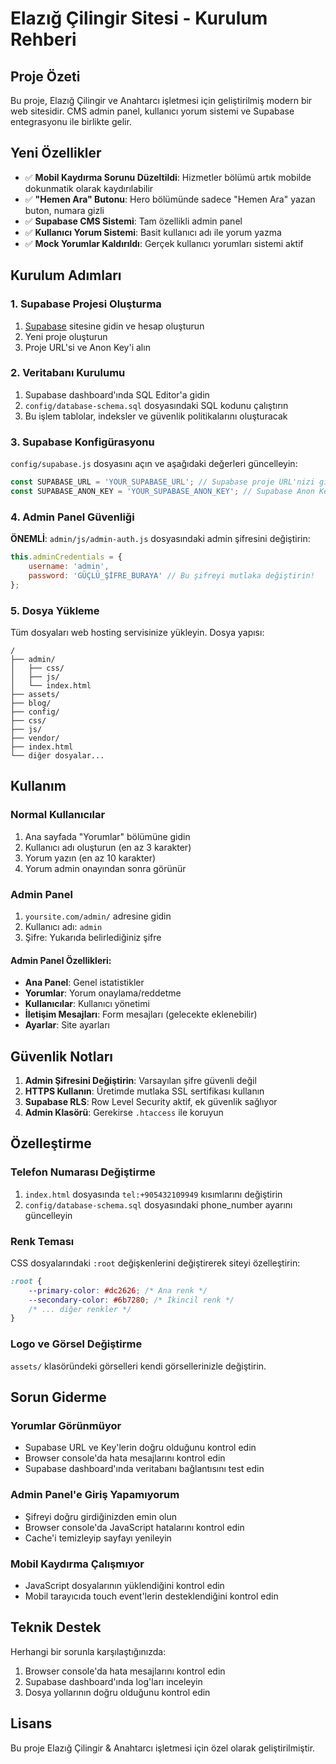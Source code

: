 # Elazığ Çilingir Sitesi - Kurulum Rehberi

## Proje Özeti

Bu proje, Elazığ Çilingir ve Anahtarcı işletmesi için geliştirilmiş modern bir web sitesidir. CMS admin panel, kullanıcı yorum sistemi ve Supabase entegrasyonu ile birlikte gelir.

## Yeni Özellikler

- ✅ **Mobil Kaydırma Sorunu Düzeltildi**: Hizmetler bölümü artık mobilde dokunmatik olarak kaydırılabilir
- ✅ **"Hemen Ara" Butonu**: Hero bölümünde sadece "Hemen Ara" yazan buton, numara gizli
- ✅ **Supabase CMS Sistemi**: Tam özellikli admin panel
- ✅ **Kullanıcı Yorum Sistemi**: Basit kullanıcı adı ile yorum yazma
- ✅ **Mock Yorumlar Kaldırıldı**: Gerçek kullanıcı yorumları sistemi aktif

## Kurulum Adımları

### 1. Supabase Projesi Oluşturma

1. [Supabase](https://supabase.com) sitesine gidin ve hesap oluşturun
2. Yeni proje oluşturun
3. Proje URL'si ve Anon Key'i alın

### 2. Veritabanı Kurulumu

1. Supabase dashboard'ında SQL Editor'a gidin
2. `config/database-schema.sql` dosyasındaki SQL kodunu çalıştırın
3. Bu işlem tablolar, indeksler ve güvenlik politikalarını oluşturacak

### 3. Supabase Konfigürasyonu

`config/supabase.js` dosyasını açın ve aşağıdaki değerleri güncelleyin:

```javascript
const SUPABASE_URL = 'YOUR_SUPABASE_URL'; // Supabase proje URL'nizi girin
const SUPABASE_ANON_KEY = 'YOUR_SUPABASE_ANON_KEY'; // Supabase Anon Key'inizi girin
```

### 4. Admin Panel Güvenliği

**ÖNEMLİ**: `admin/js/admin-auth.js` dosyasındaki admin şifresini değiştirin:

```javascript
this.adminCredentials = {
    username: 'admin',
    password: 'GÜÇLÜ_ŞİFRE_BURAYA' // Bu şifreyi mutlaka değiştirin!
};
```

### 5. Dosya Yükleme

Tüm dosyaları web hosting servisinize yükleyin. Dosya yapısı:

```
/
├── admin/
│   ├── css/
│   ├── js/
│   └── index.html
├── assets/
├── blog/
├── config/
├── css/
├── js/
├── vendor/
├── index.html
└── diğer dosyalar...
```

## Kullanım

### Normal Kullanıcılar

1. Ana sayfada "Yorumlar" bölümüne gidin
2. Kullanıcı adı oluşturun (en az 3 karakter)
3. Yorum yazın (en az 10 karakter)
4. Yorum admin onayından sonra görünür

### Admin Panel

1. `yoursite.com/admin/` adresine gidin
2. Kullanıcı adı: `admin`
3. Şifre: Yukarıda belirlediğiniz şifre

#### Admin Panel Özellikleri:

- **Ana Panel**: Genel istatistikler
- **Yorumlar**: Yorum onaylama/reddetme
- **Kullanıcılar**: Kullanıcı yönetimi
- **İletişim Mesajları**: Form mesajları (gelecekte eklenebilir)
- **Ayarlar**: Site ayarları

## Güvenlik Notları

1. **Admin Şifresini Değiştirin**: Varsayılan şifre güvenli değil
2. **HTTPS Kullanın**: Üretimde mutlaka SSL sertifikası kullanın
3. **Supabase RLS**: Row Level Security aktif, ek güvenlik sağlıyor
4. **Admin Klasörü**: Gerekirse `.htaccess` ile koruyun

## Özelleştirme

### Telefon Numarası Değiştirme

1. `index.html` dosyasında `tel:+905432109949` kısımlarını değiştirin
2. `config/database-schema.sql` dosyasındaki phone_number ayarını güncelleyin

### Renk Teması

CSS dosyalarındaki `:root` değişkenlerini değiştirerek siteyi özelleştirin:

```css
:root {
    --primary-color: #dc2626; /* Ana renk */
    --secondary-color: #6b7280; /* İkincil renk */
    /* ... diğer renkler */
}
```

### Logo ve Görsel Değiştirme

`assets/` klasöründeki görselleri kendi görsellerinizle değiştirin.

## Sorun Giderme

### Yorumlar Görünmüyor
- Supabase URL ve Key'lerin doğru olduğunu kontrol edin
- Browser console'da hata mesajlarını kontrol edin
- Supabase dashboard'ında veritabanı bağlantısını test edin

### Admin Panel'e Giriş Yapamıyorum
- Şifreyi doğru girdiğinizden emin olun
- Browser console'da JavaScript hatalarını kontrol edin
- Cache'i temizleyip sayfayı yenileyin

### Mobil Kaydırma Çalışmıyor
- JavaScript dosyalarının yüklendiğini kontrol edin
- Mobil tarayıcıda touch event'lerin desteklendiğini kontrol edin

## Teknik Destek

Herhangi bir sorunla karşılaştığınızda:

1. Browser console'da hata mesajlarını kontrol edin
2. Supabase dashboard'ında log'ları inceleyin
3. Dosya yollarının doğru olduğunu kontrol edin

## Lisans

Bu proje Elazığ Çilingir & Anahtarcı işletmesi için özel olarak geliştirilmiştir.
